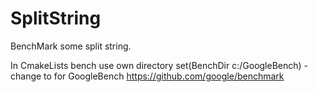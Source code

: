 # SplitString
BenchMark some split string.

In CmakeLists bench use own directory 
set(BenchDir c:/GoogleBench) - change to 
for GoogleBench https://github.com/google/benchmark
